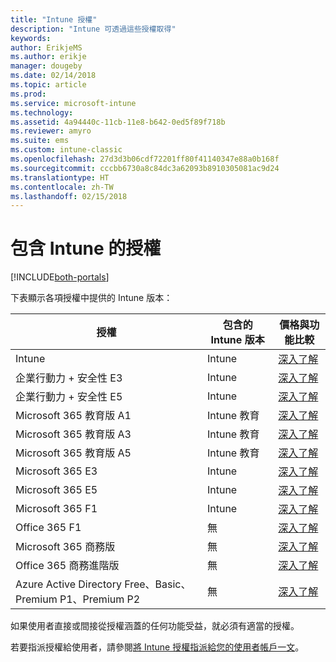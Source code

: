 ```yaml
---
title: "Intune 授權"
description: "Intune 可透過這些授權取得"
keywords: 
author: ErikjeMS
ms.author: erikje
manager: dougeby
ms.date: 02/14/2018
ms.topic: article
ms.prod: 
ms.service: microsoft-intune
ms.technology: 
ms.assetid: 4a94440c-11cb-11e8-b642-0ed5f89f718b
ms.reviewer: amyro
ms.suite: ems
ms.custom: intune-classic
ms.openlocfilehash: 27d3d3b06cdf72201ff80f41140347e88a0b168f
ms.sourcegitcommit: cccbb6730a8c84dc3a62093b8910305081ac9d24
ms.translationtype: HT
ms.contentlocale: zh-TW
ms.lasthandoff: 02/15/2018
---
```

# <a name="licenses-that-include-intune"></a>包含 Intune 的授權

[!INCLUDE[both-portals](./includes/note-for-both-portals.md)]

下表顯示各項授權中提供的 Intune 版本：

| 授權 | 包含的 Intune 版本 | 價格與功能比較 |
|-----------------------------------------------------------------------|-------------------------------------------------------------|---|
| Intune | Intune | [深入了解](https://www.microsoft.com/en-us/cloud-platform/microsoft-intune-pricing) |
| 企業行動力 + 安全性 E3 | Intune | [深入了解](https://www.microsoft.com/en-us/cloud-platform/microsoft-intune-pricing) |
| 企業行動力 + 安全性 E5 | Intune | [深入了解](https://www.microsoft.com/en-us/cloud-platform/microsoft-intune-pricing) |
| Microsoft 365 教育版 A1 | Intune 教育 | [深入了解](https://www.microsoft.com/en-us/education/buy-license/microsoft365/default.aspx#) |
| Microsoft 365 教育版 A3 | Intune 教育 | [深入了解](https://www.microsoft.com/en-us/education/buy-license/microsoft365/default.aspx#) |
| Microsoft 365 教育版 A5 | Intune 教育 | [深入了解](https://www.microsoft.com/en-us/education/buy-license/microsoft365/default.aspx#) |
| Microsoft 365 E3 | Intune | [深入了解](https://www.microsoft.com/en-US/microsoft-365/enterprise) |
| Microsoft 365 E5 | Intune | [深入了解](https://www.microsoft.com/en-US/microsoft-365/enterprise) |
| Microsoft 365 F1 | Intune | [深入了解](https://www.microsoft.com/en-us/microsoft-365/enterprise/firstline) |
| Office 365 F1 | 無 | [深入了解](https://www.microsoft.com/en-us/microsoft-365/enterprise/firstline) |
| Microsoft 365 商務版 | 無 | [深入了解](https://www.microsoft.com/en-us/microsoft-365/business) |
| Office 365 商務進階版 | 無 | [深入了解](https://www.microsoft.com/en-us/microsoft-365/business) |
| Azure Active Directory Free、Basic、Premium P1、Premium P2 | 無 | [深入了解](https://azure.microsoft.com/en-us/pricing/details/active-directory/) |

如果使用者直接或間接從授權涵蓋的任何功能受益，就必須有適當的授權。

若要指派授權給使用者，請參閱[將 Intune 授權指派給您的使用者帳戶一文](licenses-assign.md)。

